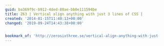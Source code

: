 ```yaml
---
guid: ba369f9c-b912-4ded-88ae-bb0e111594be
title: Z63 | Vertical align anything with just 3 lines of CSS |
created: '2014-01-15T11:40:13+00:00'
changed: '2019-09-24T14:43:38+00:00'


bookmark_of: 'http://zerosixthree.se/vertical-align-anything-with-just-3-lines-of-css/'
---
```




